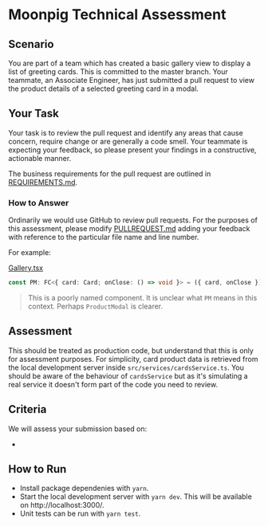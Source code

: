 # Moonpig Technical Assessment

## Scenario

You are part of a team which has created a basic gallery view to display a list of greeting cards. This is committed to the master branch. Your teammate, an Associate Engineer, has just submitted a pull request to view the product details of a selected greeting card in a modal.

## Your Task

Your task is to review the pull request and identify any areas that cause concern, require change or are generally a code smell. Your teammate is expecting your feedback, so please present your findings in a constructive, actionable manner.

The business requirements for the pull request are outlined in [REQUIREMENTS.md](REQUIREMENTS.md).

### How to Answer

Ordinarily we would use GitHub to review pull requests. For the purposes of this assessment, please modify [PULLREQUEST.md](PULLREQUEST.md) adding your feedback with reference to the particular file name and line number.

For example:

[Gallery.tsx](/src/components/Gallery/Gallery.tsx#L127)

```typescript
const PM: FC<{ card: Card; onClose: () => void }> = ({ card, onClose }) => {
```

> This is a poorly named component. It is unclear what `PM` means in this context. Perhaps `ProductModal` is clearer.

## Assessment

This should be treated as production code, but understand that this is only for assessment purposes. For simplicity, card product data is retrieved from the local development server inside `src/services/cardsService.ts`. You should be aware of the behaviour of `cardsService` but as it's simulating a real service it doesn't form part of the code you need to review.

## Criteria

We will assess your submission based on:

-

## How to Run

- Install package dependenies with `yarn`.
- Start the local development server with `yarn dev`. This will be available on http://localhost:3000/.
- Unit tests can be run with `yarn test`.
